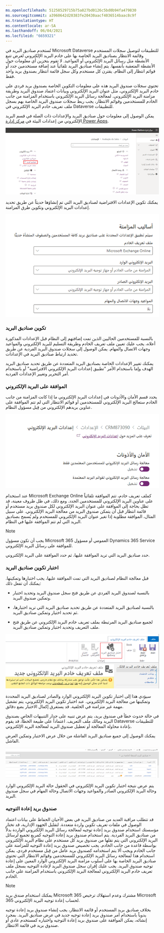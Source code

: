 ```yaml
---
ms.openlocfilehash: 51258529715b75a827bd0126c5bd0b94fa479830
ms.sourcegitcommit: a3960642d20383fe20430aacf4036514baac8c9f
ms.translationtype: HT
ms.contentlocale: ar-SA
ms.lasthandoff: 06/04/2021
ms.locfileid: "6659321"
---
```

تُستخدم صناديق البريد في Microsoft Dataverse للتطبيقات لتوصيل سجلات المستخدم وقائمة الانتظار بصناديق البريد الخاصة بها على خادم البريد الإلكتروني لغرض تتبع الأنشطة مثل رسائل البريد الإلكتروني أو المواعيد. لا تقوم بتخزين أي معلومات حول الأنشطة المتعقبة بأنفسها. يتم إنشاء صناديق البريد تلقائياً عند إضافة مستخدمين جدد أو قوائم انتظار إلى النظام. يقترن كل مستخدم وكل سجل قائمة انتظار بصندوق بريد واحد فقط. 

تحتوي سجلات صندوق البريد هذه على معلومات التكوين الخاصة بصندوق بريد فردي على خادم البريد الإلكتروني، مثل عنوان البريد الإلكتروني وبيانات اعتماد صندوق البريد وطريقة مزامنة البريد الإلكتروني. لمعالجة رسائل البريد الإلكتروني باستخدام المزامنة من جانب الخادم للمستخدمين وقوائم الانتظار، يجب ربط سجلات صندوق البريد الخاصة بهم بسجل ملف تعريف خادم البريد الإلكتروني في Dataverse للتطبيقات.

يمكن الوصول إلى معلومات حول صناديق البريد والإعدادات ذات الصلة في قسم البريد الإلكتروني من إعدادات البيئة في [مركز إدارة Power Apps](https://admin.powerplatform.microsoft.com/).

![لقطة شاشة تعرض تحديد صناديق البريد في مركز إدارة Microsoft Power Platform](../media/T5_MailboxManagement_image1.png)

يمكنك تكوين الإعدادات الافتراضية لصناديق البريد التي تم إنشاؤها حديثاً عن طريق تحديد إعدادات البريد الإلكتروني وتكوين طرق المزامنة.

![لقطة شاشة توضح خيارات طرق المزامنة](../media/T5_MailboxManagement_image2.png)

### <a name="configure-mailboxes"></a>تكوين صناديق البريد
بالنسبة للمستخدمين الحاليين الذين تمت إضافتهم إلى النظام قبل الإعدادات المذكورة أعلاه، يجب عليك تعيين ملف تعريف الخادم وطريقة التسليم للبريد الإلكتروني والمواعيد وجهات الاتصال والمهام. يمكن الوصول إلى سجلات صندوق البريد الفردية عن طريق تحديد ارتباط صناديق البريد في الإعدادات.

يمكنك تغيير الإعدادات الخاصة بصناديق البريد المتعددة عن طريق تحديد صناديق البريد الهدف وإما باستخدام الأمر "تطبيق إعدادات البريد الإلكتروني الافتراضية" أو باستخدام أمر التحرير وتغيير الإعدادات الفردية.

### <a name="approve-email"></a>الموافقة على البريد الإلكتروني
يحدد قسم الأمان والأذونات في إعدادات البريد الإلكتروني ما إذا كانت المزامنة من جانب الخادم ستعالج البريد الإلكتروني للمستخدمين أو قوائم الانتظار التي لم تتم الموافقة على عناوين بريدهم الإلكتروني من قِبل مسؤول النظام.

![لقطة شاشة تعرض أزرار اختيار الأمان والأذونات](../media/T5_MailboxManagement_image3.png)

عند استخدام Microsoft Exchange Online كملف تعريف خادم، تتم الموافقة تلقائياً على عناوين البريد الإلكتروني للمستخدمين الجدد. ومع ذلك، في ظل ظروف معينة، قد تظل بحاجة إلى الموافقة على عنوان البريد الإلكتروني لكل صندوق بريد مستخدم أو قائمة انتظار قبل أن يتمكن صندوق البريد من معالجة البريد الإلكتروني. على سبيل المثال، الموافقة مطلوبة إذا تغير عنوان البريد الإلكتروني للمستخدم ولم يُسمح بصناديق البريد التي لم تتم الموافقة عليها في النظام.

> [!NOTE]
> يجب أن تكون مسؤول Microsoft 365 العمومي أو مسؤول Dynamics 365 Service للموافقة على رسائل البريد الإلكتروني.

حدد صناديق البريد التي تريد الموافقة عليها، ثم حدد الموافقة على البريد الإلكتروني.

### <a name="test-configuration-of-mailboxes"></a>اختبار تكوين صناديق البريد
قبل معالجة النظام لصناديق البريد التي تمت الموافقة عليها، يجب اختبارها وتمكينها. يمكنك أن تفعل ذلك:

- بالنسبة لصندوق البريد الفردي عن طريق فتح سجل صندوق البريد وتحديد اختبار وتمكين صندوق البريد. 

- بالنسبة لصناديق البريد المتعددة عن طريق تحديد صناديق البريد التي تريد اختبارها، ثم تحديد اختيار وتمكين صناديق البريد.

- لجميع صناديق البريد المرتبطة بملف تعريف خادم البريد الإلكتروني عن طريق فتح ملف التعريف وتحديد اختبار وتمكين صناديق البريد.

![لقطة شاشة تعرض الاختبار وتمكين زر صناديق البريد في القائمة العلوية](../media/T5_MailboxManagement_image4.png)

سيؤدي هذا إلى اختبار تكوين البريد الإلكتروني الوارد والصادر لصناديق البريد المحددة وتمكينها من معالجة البريد الإلكتروني. عند اختبار تكوين البريد الإلكتروني، يتم تشغيل مهمة غير متزامنة في الخلفية. قد يستغرق إكمال الاختبار بضع دقائق.

في حالة حدوث خطأ في صندوق بريد، يتم عرض تنبيه على جدار التنبيهات الخاص بصندوق البريد ومالك ملف التعريف. اعتماداً على طبيعة الخطأ، قد يقوم Dataverse للتطبيقات بإعادة محاولة المعالجة أو تعطيل صندوق البريد لمعالجة البريد الإلكتروني. 

يمكنك الوصول إلى جميع صناديق البريد الفاشلة من خلال عرض الاختبار وتمكين العرض الفاشل.

![لقطة شاشة تعرض الاختبار وتمكين العرض الفاشل](../media/T5_MailboxManagement_image5.png)

يتم عرض نتيجة اختبار تكوين البريد الإلكتروني في الحقول حالة البريد الإلكتروني الوارد وحالة البريد الإلكتروني الصادر والمواعيد وجهات الاتصال وحالة المهام في سجل صندوق البريد.

### <a name="forward-mailbox"></a>صندوق بريد إعادة التوجيه
قد تتطلب مراقبة العديد من صناديق البريد في بعض الأحيان الحفاظ على بيانات اعتماد الوصول في ملفات تعريف تكوين واردة متعددة. لتقليل الجهود الإدارية، قد تختار مؤسستك استخدام صندوق بريد إعادة توجيه لمعالجة رسائل البريد الإلكتروني الواردة بدلاً من صناديق البريد الفردية. يتم استخدام صندوق بريد إعادة التوجيه كمربع تجميع لرسائل البريد الإلكتروني التي يتم نقلها من صندوق بريد كل مستخدم على نظام البريد الإلكتروني بواسطة قاعدة من جانب الخادم. يجب تخصيص صندوق بريد إعادة التوجيه للمزامنة على جانب الخادم ويجب ألا يتم استخدامه كصندوق بريد عامل من قِبل مستخدم فردي. يمكن استخدام هذا لمعالجة رسائل البريد الإلكتروني للمستخدمين وقوائم الانتظار التي تحتوي صناديق البريد الخاصة بها على أسلوب مزامنة البريد الإلكتروني الوارد المعين على إعادة توجيه صندوق البريد. يجب عليك إقران سجل صندوق البريد لإعادة التوجيه بسجل ملف تعريف خادم البريد الإلكتروني لمعالجة البريد الإلكتروني باستخدام المزامنة على جانب الخادم.

> [!NOTE]
> يمكنك استخدام صندق بريد Microsoft 365 مشترك وعدم استهلاك ترخيص Microsoft 365 لحساب إعادة توجيه البريد الإلكتروني.

بخلاف صناديق بريد المستخدم أو قائمة الانتظار، يجب إنشاء صندوق بريد إعادة توجيه يدوياً باستخدام أمر صندوق بريد إعادة توجيه جديد في عرض صناديق البريد. بمجرد إنشائه، يمكن الموافقة على صندوق بريد إعادة التوجيه واختباره كمستخدم عادي أو صندوق بريد في قائمة الانتظار.
